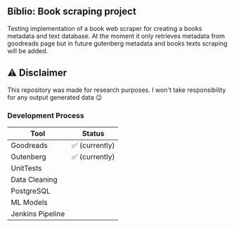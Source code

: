 ## Biblio: Book scraping project

Testing implementation of a book web scraper for creating a books metadata and text database. At the moment it only retrieves metadata from goodreads page but in future gutenberg metadata and books texts scraping will be added. 

## ⚠ Disclaimer
This repository was made for research purposes. I won't take responsibility for any output generated data 😉

### Development Process

| Tool             |          Status           |
|------------------|:-------------------------:|
| Goodreads        |       ✅ (currently)       |
| Gutenberg        |       ✅ (currently)       |
| UnitTests        |                           |
| Data Cleaning    |                           |
| PostgreSQL       |                           |
| ML Models        |                           |
| Jenkins Pipeline |                           |
